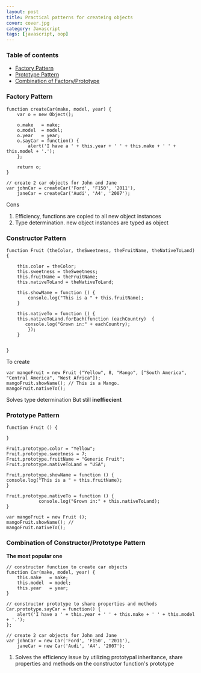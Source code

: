 ```yaml
---
layout: post
title: Practical patterns for createing objects
cover: cover.jpg
category: Javascript
tags: [javascript, oop]
---
```


### Table of contents
- [Factory Pattern](#factory-pattern)
- [Prototype Pattern](#prototype-pattern)
- [Combination of Factory/Prototype](#combination-of-constructorprototype-pattern)


### Factory Pattern

```
function createCar(make, model, year) {
    var o = new Object();

    o.make   = make;
    o.model  = model;
    o.year   = year;
    o.sayCar = function() {
        alert('I have a ' + this.year + ' ' + this.make + ' ' + this.model + '.');
    };

    return o;
}

// create 2 car objects for John and Jane
var johnCar = createCar('Ford', 'F150', '2011'),
    janeCar = createCar('Audi', 'A4', '2007');
```

Cons
1. Efficiency, functions are copied to all new object instances
2. Type determination. new object instances are typed as object

### Constructor Pattern

```
function Fruit (theColor, theSweetness, theFruitName, theNativeToLand) {
​
    this.color = theColor;
    this.sweetness = theSweetness;
    this.fruitName = theFruitName;
    this.nativeToLand = theNativeToLand;
​
    this.showName = function () {
        console.log("This is a " + this.fruitName);
    }
​
    this.nativeTo = function () {
    this.nativeToLand.forEach(function (eachCountry)  {
       console.log("Grown in:" + eachCountry);
        });
    }
​
​
}
```

To create

```
var mangoFruit = new Fruit ("Yellow", 8, "Mango", ["South America", "Central America", "West Africa"]);
mangoFruit.showName(); // This is a Mango.​
mangoFruit.nativeTo();
```

Solves type determination
But still **ineffiecient**

### Prototype Pattern

```
function Fruit () {
​
}
​
Fruit.prototype.color = "Yellow";
Fruit.prototype.sweetness = 7;
Fruit.prototype.fruitName = "Generic Fruit";
Fruit.prototype.nativeToLand = "USA";
​
Fruit.prototype.showName = function () {
console.log("This is a " + this.fruitName);
}
​
Fruit.prototype.nativeTo = function () {
            console.log("Grown in:" + this.nativeToLand);
}
```

```
var mangoFruit = new Fruit ();
mangoFruit.showName(); //​
mangoFruit.nativeTo();
```

### Combination of Constructor/Prototype Pattern

**The most popular one**

```
// constructor function to create car objects
function Car(make, model, year) {
    this.make   = make;
    this.model  = model;
    this.year   = year;
}

// constructor prototype to share properties and methods
Car.prototype.sayCar = function() {
    alert('I have a ' + this.year + ' ' + this.make + ' ' + this.model + '.');    
};

// create 2 car objects for John and Jane
var johnCar = new Car('Ford', 'F150', '2011'),
    janeCar = new Car('Audi', 'A4', '2007');
```

1. Solves the efficiency issue by utilizing prototypal inheritance, share properties and methods on the constructor function's prototype

